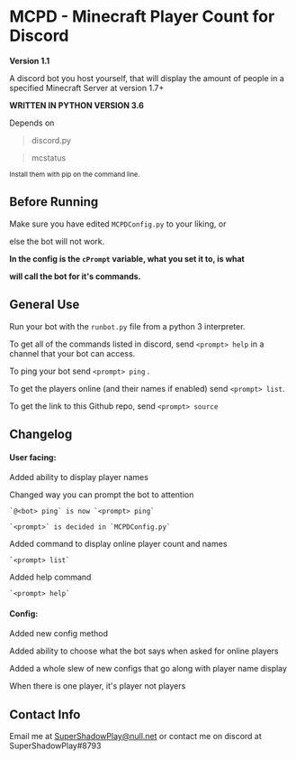 # MCPD - Minecraft Player Count for Discord
**Version 1.1**

A discord bot you host yourself, that will display the amount of people in a specified Minecraft Server at version 1.7+

**WRITTEN IN PYTHON VERSION 3.6**

Depends on

> discord.py

> mcstatus

<sup>Install them with pip on the command line.</sup>

## Before Running
Make sure you have edited `MCPDConfig.py` to your liking, or

else the bot will not work.

<b>In the config is the `cPrompt` variable, what you set it to, is what
	
will call the bot for it's commands.</b>

## General Use
Run your bot with the `runbot.py` file from a python 3 interpreter.

To get all of the commands listed in discord, send `<prompt> help` in a channel that your bot can access.

To ping your bot send `<prompt> ping` .

To get the players online (and their names if enabled) send `<prompt> list`.

To get the link to this Github repo, send `<prompt> source`

## Changelog
#### User facing:
Added ability to display player names

Changed way you can prompt the bot to attention

	`@<bot> ping` is now `<prompt> ping`

	`<prompt>` is decided in `MCPDConfig.py`

Added command to display online player count and names

	`<prompt> list`
	
Added help command
	
	`<prompt> help`


#### Config:

Added new config method

Added ability to choose what the bot says when asked for online players

Added a whole slew of new configs that go along with player name display

When there is one player, it's player not players

## Contact Info

Email me at SuperShadowPlay@null.net
or contact me on discord at SuperShadowPlay#8793
